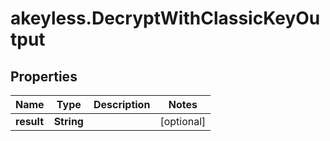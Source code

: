 # akeyless.DecryptWithClassicKeyOutput

## Properties

Name | Type | Description | Notes
------------ | ------------- | ------------- | -------------
**result** | **String** |  | [optional] 


